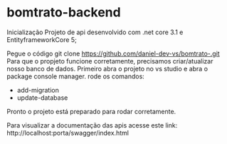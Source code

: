 # bomtrato-backend

Inicialização
Projeto de api desenvolvido com .net core 3.1 e EntityframeworkCore 5;


Pegue o código
git clone https://github.com/daniel-dev-vs/bomtrato-.git 
Para que o propjeto funcione corretamente, precisamos criar/atualizar nosso banco de dados.
Primeiro abra o projeto no vs studio e abra o package console manager.
rode os comandos: 
- add-migration <NomeDaMigracao>
- update-database

Pronto o projeto está preparado para rodar corretamente.


Para visualizar a documentação das apis acesse este link: http://localhost:porta/swagger/index.html

